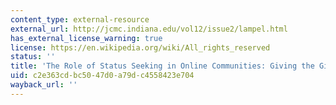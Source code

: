 ```yaml
---
content_type: external-resource
external_url: http://jcmc.indiana.edu/vol12/issue2/lampel.html
has_external_license_warning: true
license: https://en.wikipedia.org/wiki/All_rights_reserved
status: ''
title: 'The Role of Status Seeking in Online Communities: Giving the Gift of Experience'
uid: c2e363cd-bc50-47d0-a79d-c4558423e704
wayback_url: ''
---
```

